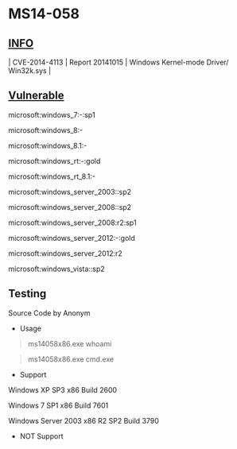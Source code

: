 # MS14-058


## [INFO](https://support.microsoft.com/en-us/help/3000061/ms14-058-vulnerabilities-in-kernel-mode-driver-could-allow-remote-code-execution-october-14,-2014)

| CVE-2014-4113 | Report 20141015 | Windows Kernel-mode Driver/ Win32k.sys |


## [Vulnerable](https://web.nvd.nist.gov/view/vuln/detail?vulnId=CVE-2014-4113)

microsoft:windows_7:-:sp1

microsoft:windows_8:-

microsoft:windows_8.1:-

microsoft:windows_rt:-:gold

microsoft:windows_rt_8.1:-

microsoft:windows_server_2003::sp2

microsoft:windows_server_2008::sp2

microsoft:windows_server_2008:r2:sp1

microsoft:windows_server_2012:-:gold

microsoft:windows_server_2012:r2

microsoft:windows_vista::sp2


## Testing

Source Code by Anonym

- Usage

> ms14058x86.exe whoami

> ms14058x86.exe cmd.exe

- Support

Windows XP SP3 x86 Build 2600

Windows 7 SP1 x86 Build 7601

Windows Server 2003 x86 R2 SP2 Build 3790

- NOT Support

